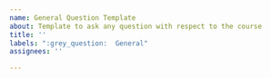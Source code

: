 ```yaml
---
name: General Question Template
about: Template to ask any question with respect to the course
title: ''
labels: ":grey_question:  General"
assignees: ''

---
```



